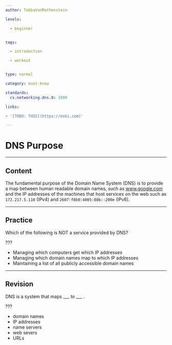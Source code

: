 ```yaml
---
author: TebbaVonMathenstein

levels:

  - beginner


tags:

  - introduction

  - workout


type: normal

category: must-know

standards:
  cs.networking.dns.0: 1000

links:

- '[TODO: THIS](https://enki.com)'

---
```

# DNS Purpose
---
## Content

The fundamental purpose of the Domain Name System (DNS) is to provide a map between human readable domain names, such as www.google.com and the IP addresses of the machines that host services on the web such as `172.217.5.110` (IPv4) and `2607:f8b0:4005:80b::200e` (IPv6).

---
## Practice

Which of the following is NOT a service provided by DNS?

???

* Managing which computers get which IP addresses
* Managing which domain names map to which IP addresses
* Maintaining a list of all publicly accessible domain names

---
## Revision

DNS is a system that maps ___ to ___ .

???

* domain names
* IP addresses
* name servers
* web severs
* URLs
